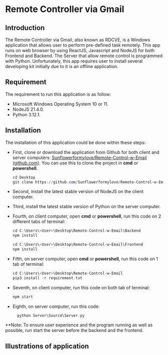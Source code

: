 # Remote Controller via Gmail

## **Introduction**

The Remote Controller via Gmail, also known as RDCVE, is a Windows application that allows user to perform pre-defined task remotely. This app runs on web browser by using ReactJS, Javascript and NodeJS for both Frontend and Backend. The Server that allow remote control is programmed with Python. Unfortunately, this app requires user to install several developing kit initially due to it is an offline application.

## Requirement

The requirement to run this application is as follow:

- Microsoft Windows Operating System 10 or 11.
- NodeJS 21.4.0.
- Python 3.12.1.

## Installation

The installation of this application could be done within these steps:

- First, clone or download the application from Github for both client and server computers: [Sunflowerformylove/Remote-Control-w-Email (github.com)](https://github.com/Sunflowerformylove/Remote-Control-w-Email). You can use this to clone the project in **cmd** or **powershell**.

  ```powershell
  cd Desktop
  git clone https://github.com/Sunflowerformylove/Remote-Control-w-Email
  ```

- Second, install the latest stable version of NodeJS on the client computer.
- Third, install the latest stable version of Python on the server computer.
- Fourth, on client computer, open **cmd** or **powershell**, run this code on 2 different tabs of terminal:

  ```powershell
  cd C:\Users\<User>\Desktop\Remote-Control-w-Email\Backend
  npm install
  ```

  ```powershell
  cd C:\Users\<User>\Desktop\Remote-Control-w-Email\Frontend
  npm install
  ```

- Fifth, on server computer, open **cmd** or **powershell**, run this code on 1 tab of terminal:

  ```powershell
  cd C:\Users\<User>\Desktop\Remote-Control-w-Email
  pip3 install -r requirement.txt
  ```

- Seventh, on client computer, run this code on both tab of terminal:

  ```powershell
  npm start
  ```

- Eighth, on server computer, run this code:

  ```powershell
    python Server\Source\Server.py
  ```

**Note: To ensure user experience and the program running as well as possible, run start the server before the backend and the frontend.

## Illustrations of application
